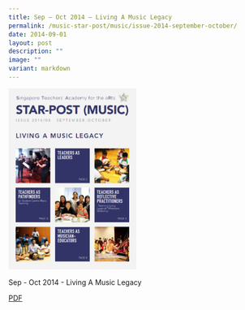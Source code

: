 ```yaml
---
title: Sep – Oct 2014 – Living A Music Legacy
permalink: /music-star-post/music/issue-2014-september-october/
date: 2014-09-01
layout: post
description: ""
image: ""
variant: markdown
---
```

<img src="/images/rr.png" style="width:50%">
		 
Sep - Oct 2014 - Living A Music Legacy

[PDF](/files/3380f6ffc_u0924.pdf)